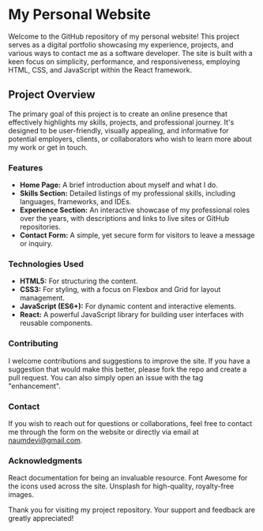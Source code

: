 # My Personal Website

Welcome to the GitHub repository of my personal website! This project serves as a digital portfolio showcasing my experience, projects, and various ways to contact me as a software developer. The site is built with a keen focus on simplicity, performance, and responsiveness, employing HTML, CSS, and JavaScript within the React framework.

## Project Overview

The primary goal of this project is to create an online presence that effectively highlights my skills, projects, and professional journey. It's designed to be user-friendly, visually appealing, and informative for potential employers, clients, or collaborators who wish to learn more about my work or get in touch.

### Features

- **Home Page:** A brief introduction about myself and what I do.
- **Skills Section:** Detailed listings of my professional skills, including languages, frameworks, and IDEs.
- **Experience Section:** An interactive showcase of my professional roles over the years, with descriptions and links to live sites or GitHub repositories.
- **Contact Form:** A simple, yet secure form for visitors to leave a message or inquiry.

### Technologies Used

- **HTML5:** For structuring the content.
- **CSS3:** For styling, with a focus on Flexbox and Grid for layout management.
- **JavaScript (ES6+):** For dynamic content and interactive elements.
- **React:** A powerful JavaScript library for building user interfaces with reusable components.

### Contributing

I welcome contributions and suggestions to improve the site. If you have a suggestion that would make this better, please fork the repo and create a pull request. You can also simply open an issue with the tag "enhancement".

### Contact

If you wish to reach out for questions or collaborations, feel free to contact me through the form on the website or directly via email at naumdevi@gmail.com.

### Acknowledgments

React documentation for being an invaluable resource.
Font Awesome for the icons used across the site.
Unsplash for high-quality, royalty-free images.

Thank you for visiting my project repository. Your support and feedback are greatly appreciated!